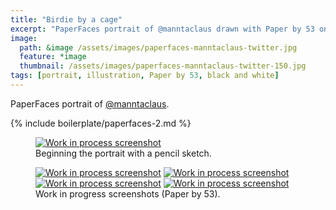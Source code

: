 ```yaml
---
title: "Birdie by a cage"
excerpt: "PaperFaces portrait of @manntaclaus drawn with Paper by 53 on an iPad."
image: 
  path: &image /assets/images/paperfaces-manntaclaus-twitter.jpg 
  feature: *image
  thumbnail: /assets/images/paperfaces-manntaclaus-twitter-150.jpg
tags: [portrait, illustration, Paper by 53, black and white]
---
```


PaperFaces portrait of <a href="http://twitter.com/manntaclaus">@manntaclaus</a>.

{% include boilerplate/paperfaces-2.md %}

<figure>
	<a href="/assets/images/paperfaces-manntaclaus-process-1-lg.jpg"><img src="/assets/images/paperfaces-manntaclaus-process-1-750.jpg" alt="Work in process screenshot"></a>
	<figcaption>Beginning the portrait with a pencil sketch.</figcaption>
</figure>

<figure class="half">
	<a href="/assets/images/paperfaces-manntaclaus-process-2-lg.jpg"><img src="/assets/images/paperfaces-manntaclaus-process-2-600.jpg" alt="Work in process screenshot"></a>
	<a href="/assets/images/paperfaces-manntaclaus-process-3-lg.jpg"><img src="/assets/images/paperfaces-manntaclaus-process-3-600.jpg" alt="Work in process screenshot"></a>
	<a href="/assets/images/paperfaces-manntaclaus-process-4-lg.jpg"><img src="/assets/images/paperfaces-manntaclaus-process-4-600.jpg" alt="Work in process screenshot"></a>
	<a href="/assets/images/paperfaces-manntaclaus-process-5-lg.jpg"><img src="/assets/images/paperfaces-manntaclaus-process-5-600.jpg" alt="Work in process screenshot"></a>
	<figcaption>Work in progress screenshots (Paper by 53).</figcaption>
</figure>
